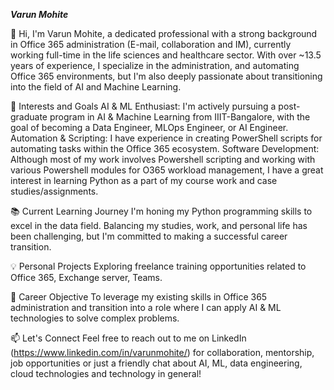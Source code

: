 _**Varun Mohite**_

👋 Hi, I'm Varun Mohite, a dedicated professional with a strong background in Office 365 administration (E-mail, collaboration and IM),
currently working full-time in the life sciences and healthcare sector. With over ~13.5 years of experience, I specialize in the administration,
and automating Office 365 environments, but I'm also deeply passionate about transitioning into the field of AI and Machine Learning.

🌟 Interests and Goals
AI & ML Enthusiast: I'm actively pursuing a post-graduate program in AI & Machine Learning from IIIT-Bangalore, with the goal of 
becoming a Data Engineer, MLOps Engineer, or AI Engineer.
Automation & Scripting: I have experience in creating PowerShell scripts for automating tasks within the Office 365 ecosystem.
Software Development: Although most of my work involves Powershell scripting and working with various Powershell modules for O365 workload
management, I have a great interest in learning Python as a part of my course work and case studies/assignments.

📚 Current Learning Journey
I'm honing my Python programming skills to excel in the data field.
Balancing my studies, work, and personal life has been challenging, but I'm committed to making a successful career transition.

💡 Personal Projects
Exploring freelance training opportunities related to Office 365, Exchange server, Teams.

🎯 Career Objective
To leverage my existing skills in Office 365 administration and transition into a role where I can apply AI & ML technologies 
to solve complex problems.

📫 Let's Connect
Feel free to reach out to me on LinkedIn (https://www.linkedin.com/in/varunmohite/) for collaboration, mentorship, job opportunities or just a friendly chat about AI, ML, data engineering, 
cloud technologies and technology in general!
